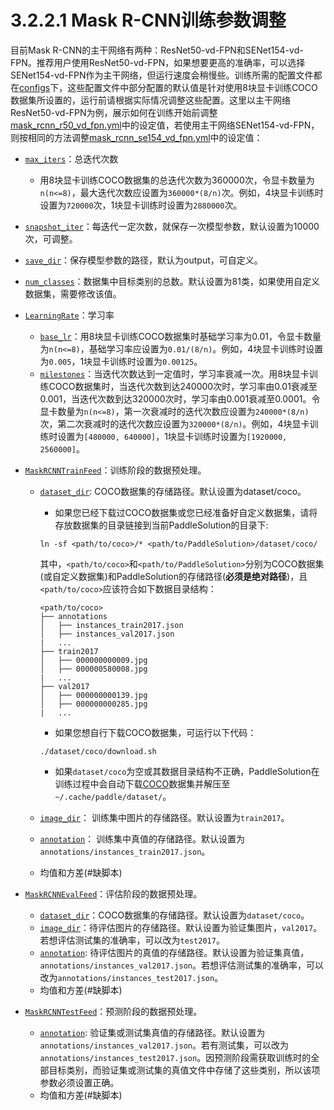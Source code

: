 # 3.2.2.1 Mask R-CNN训练参数调整

目前Mask R-CNN的主干网络有两种：ResNet50-vd-FPN和SENet154-vd-FPN。推荐用户使用ResNet50-vd-FPN，如果想要更高的准确率，可以选择SENet154-vd-FPN作为主干网络，但运行速度会稍慢些。训练所需的配置文件都在[configs](../../configs)下，这些配置文件中部分配置的默认值是针对使用8块显卡训练COCO数据集所设置的，运行前请根据实际情况调整这些配置。这里以主干网络ResNet50-vd-FPN为例，展示如何在训练开始前调整[mask_rcnn_r50_vd_fpn.yml](../../configs/mask_rcnn_r50_vd_fpn.yml)中的设定值，若使用主干网络SENet154-vd-FPN，则按相同的方法调整[mask_rcnn_se154_vd_fpn.yml](../../configs/mask_rcnn_se154_vd_fpn.yml)中的设定值：

* [`max_iters`](https://github.com/FlyingQianMM/PaddleSolution/blob/3db658f8bb522e936663fea89970742d1f893dac/configs/mask_rcnn_r50_vd_fpn.yml#L6)：总迭代次数
  * 用8块显卡训练COCO数据集的总迭代次数为360000次，令显卡数量为`n(n<=8)`，最大迭代次数应设置为`360000*(8/n)`次。例如，4块显卡训练时设置为`720000`次，1块显卡训练时设置为`2880000`次。
* [`snapshot_iter`](https://github.com/FlyingQianMM/PaddleSolution/blob/3db658f8bb522e936663fea89970742d1f893dac/configs/mask_rcnn_r50_vd_fpn.yml#L7)：每迭代一定次数，就保存一次模型参数，默认设置为10000次，可调整。
* [`save_dir`](https://github.com/FlyingQianMM/PaddleSolution/blob/3db658f8bb522e936663fea89970742d1f893dac/configs/mask_rcnn_r50_vd_fpn.yml#L9)：保存模型参数的路径，默认为output，可自定义。
* [`num_classes`](https://github.com/FlyingQianMM/PaddleSolution/blob/3db658f8bb522e936663fea89970742d1f893dac/configs/mask_rcnn_r50_vd_fpn.yml#L13)：数据集中目标类别的总数。默认设置为81类，如果使用自定义数据集，需要修改该值。
* [`LearningRate`](https://github.com/FlyingQianMM/PaddleSolution/blob/3db658f8bb522e936663fea89970742d1f893dac/configs/mask_rcnn_r50_vd_fpn.yml#L97)：学习率
  * [`base_lr`](https://github.com/FlyingQianMM/PaddleSolution/blob/3db658f8bb522e936663fea89970742d1f893dac/configs/mask_rcnn_r50_vd_fpn.yml#L98)：用8块显卡训练COCO数据集时基础学习率为0.01，令显卡数量为`n(n<=8)`，基础学习率应设置为`0.01/(8/n)`。例如，4块显卡训练时设置为`0.005`，1块显卡训练时设置为`0.00125`。
  * [`milestones`](https://github.com/FlyingQianMM/PaddleSolution/blob/3db658f8bb522e936663fea89970742d1f893dac/configs/mask_rcnn_r50_vd_fpn.yml#L102)：当迭代次数达到一定值时，学习率衰减一次。用8块显卡训练COCO数据集时，当迭代次数到达240000次时，学习率由0.01衰减至0.001，当迭代次数到达320000次时，学习率由0.001衰减至0.0001。令显卡数量为`n(n<=8)`，第一次衰减时的迭代次数应设置为`240000*(8/n)`次，第二次衰减时的迭代次数应设置为`320000*(8/n)`。例如，4块显卡训练时设置为`[480000, 640000]`，1块显卡训练时设置为`[1920000, 2560000]`。
* [`MaskRCNNTrainFeed`](https://github.com/FlyingQianMM/PaddleSolution/blob/3db658f8bb522e936663fea89970742d1f893dac/configs/mask_rcnn_r50_vd_fpn.yml#L115)：训练阶段的数据预处理。
  * [`dataset_dir`](https://github.com/FlyingQianMM/PaddleSolution/blob/3db658f8bb522e936663fea89970742d1f893dac/configs/mask_rcnn_r50_vd_fpn.yml#L120): COCO数据集的存储路径。默认设置为dataset/coco。
    * 如果您已经下载过COCO数据集或您已经准备好自定义数据集，请将存放数据集的目录链接到当前PaddleSolution的目录下:
    ```
    ln -sf <path/to/coco>/* <path/to/PaddleSolution>/dataset/coco/
    ```
    其中，`<path/to/coco>`和`<path/to/PaddleSolution>`分别为COCO数据集(或自定义数据集)和PaddleSolution的存储路径(**必须是绝对路径**)，且`<path/to/coco>`应该符合如下数据目录结构：

    ```
    <path/to/coco>
    ├── annotations
    │   ├── instances_train2017.json
    │   ├── instances_val2017.json
    |   ...
    ├── train2017
    │   ├── 000000000009.jpg
    │   ├── 000000580008.jpg
    |   ...
    ├── val2017
    │   ├── 000000000139.jpg
    │   ├── 000000000285.jpg
    |   ...

    ```
    * 如果您想自行下载COCO数据集，可运行以下代码：

    ```
    ./dataset/coco/download.sh
    ```
    * 如果`dataset/coco`为空或其数据目录结构不正确，PaddleSolution在训练过程中会自动下载[COCO](http://images.cocodataset.org)数据集并解压至`~/.cache/paddle/dataset/`。
  * [`image_dir`](https://github.com/FlyingQianMM/PaddleSolution/blob/3db658f8bb522e936663fea89970742d1f893dac/configs/mask_rcnn_r50_vd_fpn.yml#L121)： 训练集中图片的存储路径。默认设置为`train2017`。
  * [`annotation`](https://github.com/FlyingQianMM/PaddleSolution/blob/3db658f8bb522e936663fea89970742d1f893dac/configs/mask_rcnn_r50_vd_fpn.yml#L122)： 训练集中真值的存储路径。默认设置为`annotations/instances_train2017.json`。
  * 均值和方差(#缺脚本)
* [`MaskRCNNEvalFeed`](https://github.com/FlyingQianMM/PaddleSolution/blob/3db658f8bb522e936663fea89970742d1f893dac/configs/mask_rcnn_r50_vd_fpn.yml#L147)：评估阶段的数据预处理。
  * [`dataset_dir`](https://github.com/FlyingQianMM/PaddleSolution/blob/3db658f8bb522e936663fea89970742d1f893dac/configs/mask_rcnn_r50_vd_fpn.yml#L151)：COCO数据集的存储路径。默认设置为`dataset/coco`。
  * [`image_dir`](https://github.com/FlyingQianMM/PaddleSolution/blob/3db658f8bb522e936663fea89970742d1f893dac/configs/mask_rcnn_r50_vd_fpn.yml#L152)：待评估图片的存储路径。默认设置为验证集图片，`val2017`。若想评估测试集的准确率，可以改为`test2017`。
  * [`annotation`](https://github.com/FlyingQianMM/PaddleSolution/blob/3db658f8bb522e936663fea89970742d1f893dac/configs/mask_rcnn_r50_vd_fpn.yml#L153): 待评估图片的真值的存储路径。默认设置为验证集真值，`annotations/instances_val2017.json`。若想评估测试集的准确率，可以改为`annotations/instances_test2017.json`。
  * 均值和方差(#缺脚本)
 
* [`MaskRCNNTestFeed`](https://github.com/FlyingQianMM/PaddleSolution/blob/aebaf1755d9c5f60b291aa52a624dc04fe0cccbb/configs/mask_rcnn_r50_vd_fpn.yml#L175)：预测阶段的数据预处理。
  * [`annotation`](https://github.com/FlyingQianMM/PaddleSolution/blob/aebaf1755d9c5f60b291aa52a624dc04fe0cccbb/configs/mask_rcnn_r50_vd_fpn.yml#L179): 验证集或测试集真值的存储路径。默认设置为`annotations/instances_val2017.json`。若有测试集，可以改为`annotations/instances_test2017.json`。因预测阶段需获取训练时的全部目标类别，而验证集或测试集的真值文件中存储了这些类别，所以该项参数必须设置正确。
  * 均值和方差(#缺脚本)
